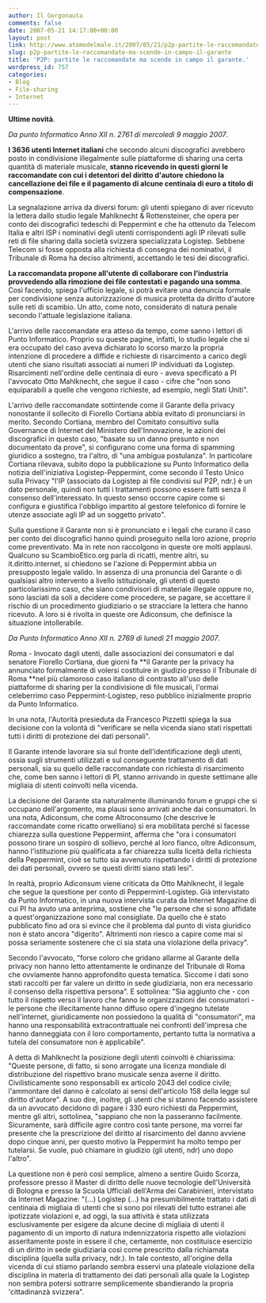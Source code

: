```yaml
---
author: Il Gorgonauta
comments: false
date: 2007-05-21 14:17:00+00:00
layout: post
link: http://www.atomodelmale.it/2007/05/21/p2p-partite-le-raccomandate-ma-scende-in-campo-il-garante/
slug: p2p-partite-le-raccomandate-ma-scende-in-campo-il-garante
title: 'P2P: partite le raccomandate ma scende in campo il garante.'
wordpress_id: 757
categories:
- Blog
- File-sharing
- Internet
---
```


**Ultime novità**.

_Da punto Informatico Anno XII n. 2761 di mercoledì 9 maggio 2007_.

**I 3636 utenti Internet italiani** che secondo alcuni discografici avrebbero posto in condivisione illegalmente sulle piattaforme di sharing una certa quantità di materiale musicale, **stanno ricevendo in questi giorni le raccomandate con cui i detentori del diritto d'autore chiedono la cancellazione dei file e il pagamento di alcune centinaia di euro a titolo di compensazione**.

La segnalazione arriva da diversi forum: gli utenti spiegano di aver ricevuto la lettera dallo studio legale Mahlknecht & Rottensteiner, che opera per conto dei discografici tedeschi di Peppermint e che ha ottenuto da Telecom Italia e altri ISP i nominativi degli utenti corrispondenti agli IP rilevati sulle reti di file sharing dalla società svizzera specializzata Logistep. Sebbene Telecom si fosse opposta alla richiesta di consegna dei nominativi, il Tribunale di Roma ha deciso altrimenti, accettando le tesi dei discografici.

<!-- more -->


**La raccomandata propone all'utente di collaborare con l'industria provvedendo alla rimozione dei file contestati e pagando una somma**. Così facendo, spiega l'ufficio legale, si potrà evitare una denuncia formale per condivisione senza autorizzazione di musica protetta da diritto d'autore sulle reti di scambio. Un atto, come noto, considerato di natura penale secondo l'attuale legislazione italiana.

L'arrivo delle raccomandate era atteso da tempo, come sanno i lettori di Punto Informatico. Proprio su queste pagine, infatti, lo studio legale che si era occupato del caso aveva dichiarato lo scorso marzo la propria intenzione di procedere a diffide e richieste di risarcimento a carico degli utenti che siano risultati associati ai numeri IP individuati da Logistep. Risarcimenti nell'ordine delle centinaia di euro - aveva specificato a PI l'avvocato Otto Mahlknecht, che segue il caso - cifre che "non sono equiparabili a quelle che vengono richieste, ad esempio, negli Stati Uniti".

L'arrivo delle raccomandate sottintende come il Garante della privacy nonostante il sollecito di Fiorello Cortiana abbia evitato di pronunciarsi in merito. Secondo Cortiana, membro del Comitato consultivo sulla Governance di Internet del Ministero dell'Innovazione, le azioni dei discografici in questo caso, "basate su un danno presunto e non documentato da prove", si configurano come una forma di spamming giuridico a sostegno, tra l'altro, di "una ambigua postulanza". In particolare Cortiana rilevava, subito dopo la pubblicazione su Punto Informatico della notizia dell'iniziativa Logistep-Peppermint, come secondo il Testo Unico sulla Privacy "l'IP (associato da Logistep ai file condivisi sul P2P, ndr.) è un dato personale, quindi non tutti i trattamenti possono essere fatti senza il consenso dell'interessato. In questo senso occorre capire come si configura e giustifica l'obbligo impartito al gestore telefonico di fornire le utenze associate agli IP ad un soggetto privato".

Sulla questione il Garante non si è pronunciato e i legali che curano il caso per conto dei discografici hanno quindi proseguito nella loro azione, proprio come preventivato. Ma in rete non raccolgono in queste ore molti applausi. Qualcuno su ScambioEtico.org parla di ricatti, mentre altri, su it.diritto.internet, si chiedono se l'azione di Peppermint abbia un presupposto legale valido. In assenza di una pronuncia del Garante o di qualsiasi altro intervento a livello istituzionale, gli utenti di questo particolarissimo caso, che siano condivisori di materiale illegale oppure no, sono lasciati da soli a decidere come procedere, se pagare, se accettare il rischio di un procedimento giudiziario o se stracciare la lettera che hanno ricevuto. A loro si è rivolta in queste ore Adiconsum, che definisce la situazione intollerabile.

_Da Punto Informatico Anno XII n. 2769 di lunedì 21 maggio 2007_.

Roma - Invocato dagli utenti, dalle associazioni dei consumatori e dal senatore Fiorello Cortiana, due giorni fa **il Garante per la privacy ha annunciato formalmente di volersi costituire in giudizio presso il Tribunale di Roma **nel più clamoroso caso italiano di contrasto all'uso delle piattaforme di sharing per la condivisione di file musicali, l'ormai celeberrimo caso Peppermint-Logistep, reso pubblico inizialmente proprio da Punto Informatico.

In una nota, l'Autorità presieduta da Francesco Pizzetti spiega la sua decisione con la volontà di "verificare se nella vicenda siano stati rispettati tutti i diritti di protezione dei dati personali".

Il Garante intende lavorare sia sul fronte dell'identificazione degli utenti, ossia sugli strumenti utilizzati e sul conseguente trattamento di dati personali, sia su quello delle raccomandate con richiesta di risarcimento che, come ben sanno i lettori di PI, stanno arrivando in queste settimane alle migliaia di utenti coinvolti nella vicenda.

La decisione del Garante sta naturalmente illuminando forum e gruppi che si occupano dell'argomento, ma plausi sono arrivati anche dai consumatori. In una nota, Adiconsum, che come Altroconsumo (che descrive le raccomandate come ricatto orwelliano) si era mobilitata perché si facesse chiarezza sulla questione Peppermint, afferma che "ora i consumatori possono tirare un sospiro di sollievo, perché al loro fianco, oltre Adiconsum, hanno l'istituzione più qualificata a far chiarezza sulla liceità della richiesta della Peppermint, cioè se tutto sia avvenuto rispettando i diritti di protezione dei dati personali, ovvero se questi diritti siano stati lesi".

In realtà, proprio Adiconsum viene criticata da Otto Mahlknecht, il legale che segue la questione per conto di Peppermint-Logistep. Già intervistato da Punto Informatico, in una nuova intervista curata da Internet Magazine di cui PI ha avuto una anteprima, sostiene che "le persone che si sono affidate a quest'organizzazione sono mal consigliate. Da quello che è stato pubblicato fino ad ora si evince che il problema dal punto di vista giuridico non è stato ancora "digerito". Altrimenti non riesco a capire come mai si possa seriamente sostenere che ci sia stata una violazione della privacy".

Secondo l'avvocato, "forse coloro che gridano allarme al Garante della privacy non hanno letto attentamente le ordinanze del Tribunale di Roma che ovviamente hanno approfondito questa tematica. Siccome i dati sono stati raccolti per far valere un diritto in sede giudiziaria, non era necessario il consenso della rispettiva persona". E sottolinea: "Sia aggiunto che - con tutto il rispetto verso il lavoro che fanno le organizzazioni dei consumatori - le persone che illecitamente hanno diffuso opere d'ingegno tutelate nell'internet, giuridicamente non possiedono la qualità di "consumatori", ma hanno una responsabilità extracontrattuale nei confronti dell'impresa che hanno danneggiata con il loro comportamento, pertanto tutta la normativa a tutela del consumatore non è applicabile".

A detta di Mahlknecht la posizione degli utenti coinvolti è chiarissima: "Queste persone, di fatto, si sono arrogate una licenza mondiale di distribuzione del rispettivo brano musicale senza averne il diritto. Civilisticamente sono responsabili ex articolo 2043 del codice civile; l'ammontare del danno è calcolato ai sensi dell'articolo 158 della legge sul diritto d'autore". A suo dire, inoltre, gli utenti che si stanno facendo assistere da un avvocato decidono di pagare i 330 euro richiesti da Peppermint, mentre gli altri, sottolinea, "sappiano che non la passeranno facilmente. Sicuramente, sarà difficile agire contro così tante persone, ma vorrei far presente che la prescrizione del diritto al risarcimento del danno avviene dopo cinque anni, per questo motivo la Peppermint ha molto tempo per tutelarsi. Se vuole, può chiamare in giudizio (gli utenti, ndr) uno dopo l'altro".

La questione non è però così semplice, almeno a sentire Guido Scorza, professore presso il Master di diritto delle nuove tecnologie dell'Università di Bologna e presso la Scuola Ufficiali dell'Arma dei Carabinieri, intervistato da Internet Magazine: "(...) Logistep (...) ha presumibilmente trattato i dati di centinaia di migliaia di utenti che si sono poi rilevati del tutto estranei alle ipotizzate violazioni e, ad oggi, la sua attività è stata utilizzata esclusivamente per esigere da alcune decine di migliaia di utenti il pagamento di un importo di natura indennizzatoria rispetto alle violazioni asseritamente poste in essere il che, certamente, non costituisce esercizio di un diritto in sede giudiziaria così come prescritto dalla richiamata disciplina (quella sulla privacy, ndr.). In tale contesto, all'origine della vicenda di cui stiamo parlando sembra esservi una plateale violazione della disciplina in materia di trattamento dei dati personali alla quale la Logistep non sembra potersi sottrarre semplicemente sbandierando la propria 'cittadinanzà svizzera".
